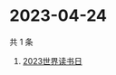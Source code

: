 # 2023-04-24

共 1 条

<!-- BEGIN -->
<!-- 最后更新时间 Mon Apr 24 2023 06:06:42 GMT+0800 (China Standard Time) -->

1. [2023世界读书日](https://www.zhihu.com/search?q=2023%E4%B8%96%E7%95%8C%E8%AF%BB%E4%B9%A6%E6%97%A5)

<!-- END -->
